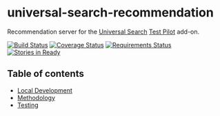 # universal-search-recommendation

Recommendation server for the [Universal Search](https://wiki.mozilla.org/Firefox/Universal_Search) [Test Pilot](https://wiki.mozilla.org/Test_Pilot) add-on.

[![Build Status](https://circleci.com/gh/mozilla/universal-search-recommendation.svg?style=shield)](https://circleci.com/gh/mozilla/universal-search-recommendation) [![Coverage Status](https://coveralls.io/repos/mozilla/universal-search-recommendation/badge.svg?branch=master&service=github)](https://coveralls.io/github/mozilla/universal-search-recommendation?branch=master) [![Requirements Status](https://requires.io/github/mozilla/universal-search-recommendation/requirements.svg?branch=master)](https://requires.io/github/mozilla/universal-search-recommendation/requirements/?branch=master) [![Stories in Ready](https://badge.waffle.io/mozilla/universal-search.png?label=ready&title=Ready)](http://waffle.io/mozilla/universal-search)

## Table of contents

- [Local Development](docs/local.md)
- [Methodology](docs/methodology.md)
- [Testing](docs/testing.md)
